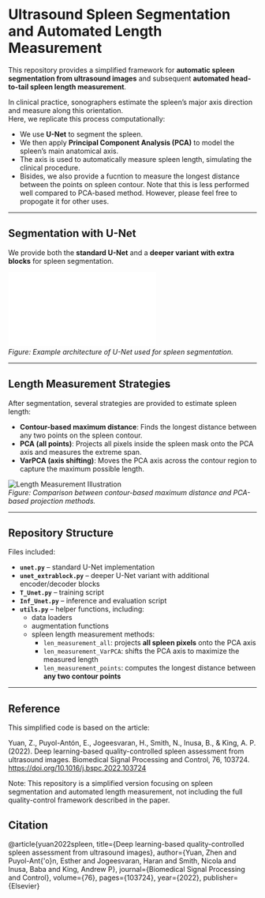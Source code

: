 # Ultrasound Spleen Segmentation and Automated Length Measurement

This repository provides a simplified framework for **automatic spleen segmentation from ultrasound images** and subsequent **automated head-to-tail spleen length measurement**.  

In clinical practice, sonographers estimate the spleen’s major axis direction and measure along this orientation.  
Here, we replicate this process computationally:  
- We use **U-Net** to segment the spleen.  
- We then apply **Principal Component Analysis (PCA)** to model the spleen’s main anatomical axis.  
- The axis is used to automatically measure spleen length, simulating the clinical procedure.
- Bisides, we also provide a fucntion to measure the longest distance between the points on spleen contour. Note that this is less performed well compared to PCA-based method. However, please feel free to propogate it for other uses.

---

## Segmentation with U-Net

We provide both the **standard U-Net** and a **deeper variant with extra blocks** for spleen segmentation.

![U-Net Architecture](fig_1.pdf)  
*Figure: Example architecture of U-Net used for spleen segmentation.*

---

## Length Measurement Strategies

After segmentation, several strategies are provided to estimate spleen length:

- **Contour-based maximum distance**: Finds the longest distance between any two points on the spleen contour.  
- **PCA (all points)**: Projects all pixels inside the spleen mask onto the PCA axis and measures the extreme span.  
- **VarPCA (axis shifting)**: Moves the PCA axis across the contour region to capture the maximum possible length.  

![Length Measurement Illustration](fig2_pdf)  
*Figure: Comparison between contour-based maximum distance and PCA-based projection methods.*

---

## Repository Structure

Files included:

- **`unet.py`** – standard U-Net implementation  
- **`unet_extrablock.py`** – deeper U-Net variant with additional encoder/decoder blocks  
- **`T_Unet.py`** – training script  
- **`Inf_Unet.py`** – inference and evaluation script  
- **`utils.py`** – helper functions, including:  
  - data loaders  
  - augmentation functions  
  - spleen length measurement methods:
    - `len_measurement_all`: projects **all spleen pixels** onto the PCA axis  
    - `len_measurement_VarPCA`: shifts the PCA axis to maximize the measured length  
    - `len_measurement_points`: computes the longest distance between **any two contour points**

---



## Reference
This simplified code is based on the article:

Yuan, Z., Puyol-Antón, E., Jogeesvaran, H., Smith, N., Inusa, B., & King, A. P. (2022). Deep learning-based quality-controlled spleen assessment from ultrasound images. Biomedical Signal Processing and Control, 76, 103724.
https://doi.org/10.1016/j.bspc.2022.103724

Note: This repository is a simplified version focusing on spleen segmentation and automated length measurement, not including the full quality-control framework described in the paper.

## Citation
@article{yuan2022spleen,
  title={Deep learning-based quality-controlled spleen assessment from ultrasound images},
  author={Yuan, Zhen and Puyol-Ant{\'o}n, Esther and Jogeesvaran, Haran and Smith, Nicola and Inusa, Baba and King, Andrew P},
  journal={Biomedical Signal Processing and Control},
  volume={76},
  pages={103724},
  year={2022},
  publisher={Elsevier}



